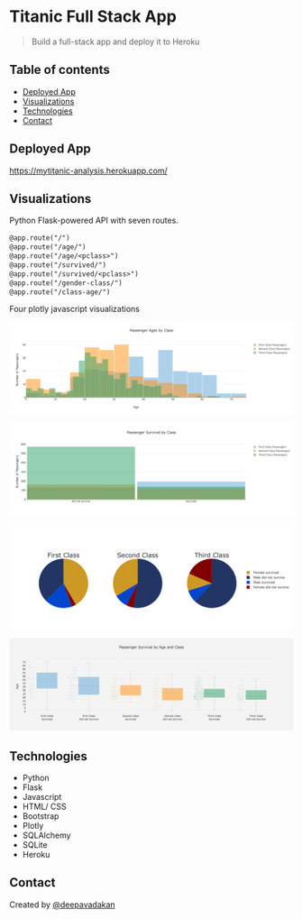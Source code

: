 # Titanic Full Stack App

>  Build a full-stack app and deploy it to Heroku


## Table of contents
* [Deployed App](#Deployed-App)
* [Visualizations](#Visualizations)
* [Technologies](#Tasks)
* [Contact](#Contact)

## Deployed App

https://mytitanic-analysis.herokuapp.com/


## Visualizations

Python Flask-powered API with seven routes.

```  
@app.route("/")
@app.route("/age/")
@app.route("/age/<pclass>")
@app.route("/survived/")
@app.route("/survived/<pclass>")
@app.route("/gender-class/")
@app.route("/class-age/")
```

Four plotly javascript visualizations 

![Passenger Ages By Class](static/images/p_agesByClass.png)

![Passenger Survival By Class](static/images/p_survivalByClass.png)

![Passenger Survival By Class and Gender](static/images/p_ClassAndGender.png)

![Passenger Survival By Age and Class](static/images/p_ageAndClass.png)


## Technologies
- Python
- Flask
- Javascript
- HTML/ CSS
- Bootstrap
- Plotly
- SQLAlchemy
- SQLite
- Heroku

## Contact
Created by [@deepavadakan](https://github.com/)
